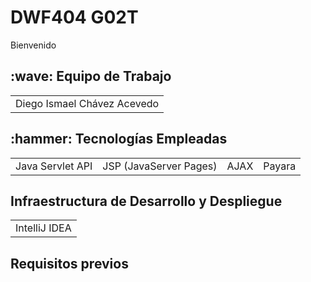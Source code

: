 #    DWF404 G02T
Bienvenido 
<h2>:wave: Equipo de Trabajo</h2>
<div style={padding: 10px}>
  <table style={margin: 0 auto}>
  <tr align="center">
   <td>Diego Ismael Chávez Acevedo</td>
</table>
</div>
<h2>:hammer: Tecnologías Empleadas</h2>

<table>
  <tr align="center">
    <td>Java Servlet API </td>
    <td>JSP (JavaServer Pages)</td>
    <td>AJAX</td>
    <td>Payara</td>
  </tr>
</table>

<h2>Infraestructura de Desarrollo y Despliegue</h2>

<table>
  <tr align="center">
    <td>IntelliJ IDEA </td>
  </tr>
</table>

<h2> Requisitos previos</h2>





